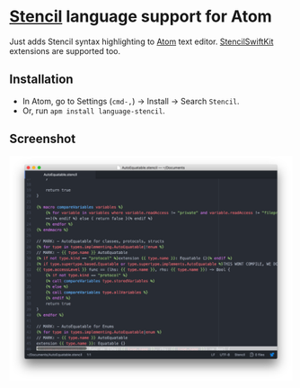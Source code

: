 # [Stencil](https://github.com/kylef/Stencil) language support for Atom

Just adds Stencil syntax highlighting to [Atom](https://atom.io) text editor. [StencilSwiftKit](https://github.com/SwiftGen/StencilSwiftKit) extensions are supported too.


## Installation

- In Atom, go to Settings (`cmd-,`) -> Install -> Search `Stencil`.
- Or, run `apm install language-stencil`.


## Screenshot
![Screenshot](images/screenshot.png)
